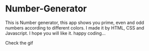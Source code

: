 # Number-Generator

This is Number generator, this app shows you prime, even and odd numbers according to different colors. I made it by HTML, CSS and Javascript. I hope you will like it. happy coding...

Check the gif
